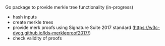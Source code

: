 Go package to provide merkle tree functionality (in-progress)

- hash inputs
- create merkle trees 
- provide merk proofs using Signature Suite 2017 standard (https://w3c-dvcg.github.io/lds-merkleproof2017/)
- check validity of proofs
